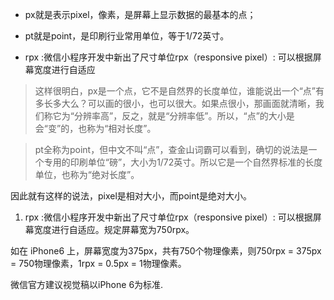 * px就是表示pixel，像素，是屏幕上显示数据的最基本的点；

* pt就是point，是印刷行业常用单位，等于1/72英寸。

* rpx :微信小程序开发中新出了尺寸单位rpx（responsive pixel）: 可以根据屏幕宽度进行自适应

> 这样很明白，px是一个点，它不是自然界的长度单位，谁能说出一个“点”有多长多大么？可以画的很小，也可以很大。如果点很小，那画面就清晰，我们称它为“分辨率高”，反之，就是“分辨率低”。所以，“点”的大小是会“变”的，也称为“相对长度”。

> pt全称为point，但中文不叫“点”，查金山词霸可以看到，确切的说法是一个专用的印刷单位“磅”，大小为1/72英寸。所以它是一个自然界标准的长度单位，也称为“绝对长度”。

因此就有这样的说法，pixel是相对大小，而point是绝对大小。

1. rpx :微信小程序开发中新出了尺寸单位rpx（responsive pixel）: 可以根据屏幕宽度进行自适应。规定屏幕宽为750rpx。

如在 iPhone6 上，屏幕宽度为375px，共有750个物理像素，则750rpx = 375px = 750物理像素，1rpx = 0.5px = 1物理像素。

微信官方建议视觉稿以iPhone 6为标准.
